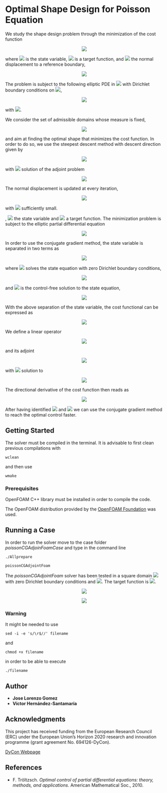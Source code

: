 # Optimal Shape Design for Poisson Equation

We study the shape design problem through the minimization of the cost function

<p align="center">
  <img src="https://latex.codecogs.com/gif.latex?%5Cmathcal%7BJ%7D%20%5Cleft%28%20%5Ctheta%2C%20y%20%5Cright%29%20%3D%20%5Cfrac%7B1%7D%7B2%7D%20%5Cint_%7B%5COmega%20%5Cleft%28%20%5Ctheta%20%5Cright%20%29%7D%20%5Cleft%28%20y%20-%20y_d%20%5Cright%29%20%5E2%20%5C%2C%20%5Cmathrm%7Bd%7D%20%5COmega%2C">
</p>

where <img src="https://latex.codecogs.com/gif.latex?y%20%5Cin%20L%5E2%20%5Cleft%28%20%5COmega%20%5Cright%29"> is the state variable, <img src="https://latex.codecogs.com/gif.latex?y_d%20%5Cin%20L%5E2%20%5Cleft%28%20%5COmega%20%5Cright%29"> is a target function, and <img src="https://latex.codecogs.com/gif.latex?%5Ctheta%20%5Cleft%28%20%5Cmathbf%7Bx%7D%20%5Cright%29"> the normal displacement to a reference boundary,

<p align="center">
    <img src="https://latex.codecogs.com/gif.latex?%5CGamma%20%5Cleft%28%20%5Ctheta%20%5Cright%29%20%3D%20%5Cleft%5C%7B%20%5Cmathbf%7Bx%7D%20&plus;%20%5Ctheta%20%5Cleft%28%20%5Cmathbf%7Bx%7D%20%5Cright%29%20%5Cmathbf%7Bn%7D%20%5Cleft%28%20%5Cmathbf%7Bx%7D%20%5Cright%29%20%3A%20%5Cmathbf%7Bx%7D%20%5Cin%20%5CGamma_%7B0%7D%20%5Cright%5C%7D.">
</p>

The problem is subject to the following elliptic PDE in <img src="https://latex.codecogs.com/gif.latex?%5COmega%20%5Cleft%28%20%5Ctheta%20%5Cright%20%29%20%5Csubset%20%5Cmathbb%7BR%7D%5Ed"> with Dirichlet boundary conditions on <img src="https://latex.codecogs.com/gif.latex?%5CGamma%20%5Cleft%28%20%5Ctheta%20%5Cright%20%29%20%3D%20%5CGamma_w%20%5Ccup%20%5CGamma_s%20%5Cleft%28%20%5Ctheta%20%5Cright%20%29">,

<p align="center">
    <img src="https://latex.codecogs.com/gif.latex?%5Cbegin%7Bcases%7D%20-%5CDelta%20y%20%3D%20f%20%26%20%5Ctext%7Bin%20%7D%20%5COmega%20%5Cleft%28%20%5Ctheta%20%5Cright%20%29%2C%5C%5C%20y%20%3D%20y_%7Bw%7D%20%26%20%5Ctext%7Bin%20%7D%20%5CGamma_w%2C%5C%5C%20y%20%3D%20y_%7Bs%7D%20%26%20%5Ctext%7Bin%20%7D%20%5CGamma_s%20%5Cleft%28%20%5Ctheta%20%5Cright%20%29%2C%20%5Cend%7Bcases%7D">
</p>

with <img src="https://latex.codecogs.com/gif.latex?f%20%5Cin%20L%5E2%20%5Cleft%28%20%5COmega%20%5Cright%29">.

We consider the set of admissible domains whose measure is fixed,

<p align="center">
    <img src="https://latex.codecogs.com/gif.latex?%5Cmathcal%7BU%7D_%7Bad%7D%20%3D%20%5Cleft%5C%7B%20%5COmega%20%5Cleft%28%20%5Ctheta%20%5Cright%20%29%20%3A%20%5Clvert%20%5COmega%20%5Cleft%28%20%5Ctheta%20%5Cright%20%29%20%5Crvert%20%3D%20%5COmega_0%20%5Cright%5C%7D%2C">
</p>

and aim at finding the optimal shape that minimizes the cost function. In order to do so, we use the steepest descent method with descent direction given by

<p align="center">
    <img src="https://latex.codecogs.com/gif.latex?%5Cdelta%20%5Ctheta%20%5E%7B%5Cleft%28%20n%20%5Cright%29%7D%20%3D%20-%20%5Cleft%5B%20%5Cfrac%7B1%7D%7B2%7D%20%5Cleft%28%20y%5E%7B%5Cleft%28%20n%20%5Cright%29%7D%20-%20y_d%20%5Cright%29%20%5E2%20&plus;%20%5Cfrac%7B%5Cpartial%20v%7D%7B%5Cpartial%20n%7D%5E%7B%5Cleft%28%20n%20%5Cright%29%7D%20%5Cfrac%7B%5Cpartial%20y%7D%7B%5Cpartial%20n%7D%5E%7B%5Cleft%28%20n%20%5Cright%29%7D%20&plus;%20q%5E%7B%5Cleft%28%20n%20%5Cright%29%7D%20%5Cright%5D%2C">
</p>

with <img src="https://latex.codecogs.com/gif.latex?v"> solution of the adjoint problem

<p align="center">
    <img src="https://latex.codecogs.com/gif.latex?%5Cbegin%7Bcases%7D%20-%20%5CDelta%20v%20%3D%20y%20-%20y_d%20%26%20%5Ctext%7Bin%20%7D%20%5COmega%20%5Cleft%28%20%5Ctheta%20%5Cright%20%29%2C%20%5C%5C%20v%20%3D%200%20%26%20%5Ctext%7Bon%20%7D%20%5CGamma%20%5Cleft%28%20%5Ctheta%20%5Cright%20%29%20%3D%20%5CGamma_w%20%5Ccup%20%5CGamma_s%20%5Cleft%28%20%5Ctheta%20%5Cright%20%29.%20%5Cend%7Bcases%7D">
</p>

The normal displacement is updated at every iteration,

<p align="center">
    <img src="https://latex.codecogs.com/gif.latex?%5Ctheta%5E%7B%5Cleft%28%20n%20&plus;%201%20%5Cright%29%7D%20%3D%20%5Ctheta%5E%7B%5Cleft%28%20n%20%5Cright%29%7D%20&plus;%20%5Cepsilon%20%5Cvar%7B%5Ctheta%5E%7B%5Cleft%28%20n%20%5Cright%29%7D%7D%2C">
</p>

with <img src="https://latex.codecogs.com/gif.latex?\epsilon"> sufficiently small.









, <img src="https://latex.codecogs.com/gif.latex?y"> the state variable and <img src="https://latex.codecogs.com/gif.latex?y_d"> a target function. The minimization problem is subject to the elliptic partial differential equation

<p align="center">
    <img src="https://latex.codecogs.com/gif.latex?%5Cbegin%7Bcases%7D%20-%5CDelta%20y%20%3D%20f%20&plus;%20u%20%26%20%5Ctext%7Bin%20%7D%20%5COmega%2C%20%5C%5C%20y%20%3D%200%20%26%20%5Ctext%7Bon%20%7D%20%5CGamma.%20%5Cend%7Bcases%7D">
</p>

In order to use the conjugate gradient method, the state variable is separated in two terms as

<p align="center">
    <img src="https://latex.codecogs.com/gif.latex?y%20%3D%20y_u%20&plus;%20y_%7Bf%7D%2C">
</p>

where <img src="https://latex.codecogs.com/gif.latex?y_u"> solves the state equation with zero Dirichlet boundary conditions,

<p align="center">
    <img src="https://latex.codecogs.com/gif.latex?%5Cbegin%7Bcases%7D%20-%5CDelta%20y_u%20%3D%20u%20%26%20%5Ctext%7Bin%20%7D%20%5COmega%2C%20%5C%5C%20y_u%20%3D%200%20%26%20%5Ctext%7Bon%20%7D%20%5CGamma%2C%20%5Cend%7Bcases%7D">
</p>

and <img src="https://latex.codecogs.com/gif.latex?y_f"> is the control-free solution to the state equation,

<p align="center">
    <img src="https://latex.codecogs.com/gif.latex?%5Cbegin%7Bcases%7D%20-%5CDelta%20y_%7Bf%7D%20%3D%20f%20%26%20%5Ctext%7Bin%20%7D%20%5COmega%2C%20%5C%5C%20y_%7Bf%7D%20%3D%200%20%26%20%5Ctext%7Bon%20%7D%20%5CGamma.%20%5Cend%7Bcases%7D">
</p>

With the above separation of the state variable, the cost functional can be expressed as

<p align="center">
    <img src="https://latex.codecogs.com/gif.latex?%5Cmathcal%7BJ%7D%20%5Cleft%28%20u%20%5Cright%29%20%3D%20%5Cfrac%7B1%7D%7B2%7D%20%5Cleft%28%20y_u%20&plus;%20y_f%20-%20y_d%2C%20y_u%20&plus;%20y_f%20-%20y_d%20%5Cright%29_%7BL%5E2%5Cleft%28%20%5COmega%20%5Cright%29%7D%20&plus;%20%5Cfrac%7B%5Cbeta%7D%7B2%7D%20%5Cleft%28%20u%20%2C%20u%20%5Cright%29%20_%7BL%5E2%5Cleft%28%20%5COmega%20%5Cright%29%7D.">
</p>

We define a linear operator 

<p align="center">
    <img src="https://latex.codecogs.com/gif.latex?%5Cbegin%7Balign*%7D%20%5CLambda%3A%20L%5E2%5Cleft%28%20%5COmega%20%5Cright%29%20%26%20%5Crightarrow%20L%5E2%5Cleft%28%20%5COmega%20%5Cright%29%20%5C%5C%20u%20%26%20%5Crightarrow%20y_u%20%5Cend%7Balign*%7D2">
</p>

and its adjoint

<p align="center">
    <img src="https://latex.codecogs.com/gif.latex?%5Cbegin%7Balign*%7D%20%5CLambda%3A%20L%5E2%5Cleft%28%20%5COmega%20%5Cright%29%20%26%20%5Crightarrow%20L%5E2%5Cleft%28%20%5COmega%20%5Cright%29%20%5C%5C%20%5Cphi%20%26%20%5Crightarrow%20%5Clambda%20%5Cend%7Balign*%7D">
</p>

with <img src="https://latex.codecogs.com/gif.latex?\lambda"> solution to

<p align="center">
    <img src="https://latex.codecogs.com/gif.latex?%5Cbegin%7Bcases%7D%20-%20%5CDelta%20%5Clambda%20%3D%20%5Cphi%20%26%20%5Ctext%7Bin%20%7D%20%5COmega%2C%20%5C%5C%20%5Clambda%20%3D%200%20%26%20%5Ctext%7Bon%20%7D%20%5CGamma.%20%5Cend%7Bcases%7D">
</p>

The directional derivative of the cost function then reads as

<p align="center">
    <img src="https://latex.codecogs.com/gif.latex?%5Cmathcal%7BD%7D_%7B%5Cdelta%20u%7D%20%5Cmathcal%7BJ%7D%5Cleft%28%20u%20%5Cright%29%20%3D%20%5Cleft%28%20%5Cunderbrace%7B%20%5Cleft%28%20%5CLambda%5E*%20%5CLambda%20&plus;%20%5Cbeta%20I%20%5Cright%29%7D_%7BA_%7Bcg%7D%7D%20u%20-%20%5Cunderbrace%7B%20%5CLambda%5E*%20%5Cleft%28%20y_d%20-%20y_f%20%5Cright%29%7D_%7Bb_%7Bcg%7D%7D%2C%20%5Cdelta%20u%20%5Cright%29%20_%7BL%5E2%5Cleft%28%20%5COmega%20%5Cright%29%7D.">
</p>

After having identified <img src="https://latex.codecogs.com/gif.latex?A_%7Bcg%7D"> and <img src="https://latex.codecogs.com/gif.latex?b_%7Bcg%7D"> we can use the conjugate gradient method to reach the optimal control faster. 

## Getting Started

The solver must be compiled in the terminal. It is advisable to first clean previous compilations with

```
wclean
```

and then use

```
wmake
```

### Prerequisites

OpenFOAM C++ library must be installed in order to compile the code.

The OpenFOAM distribution provided by the [OpenFOAM Foundation](https://openfoam.org/) was used.

## Running a Case

In order to run the solver move to the case folder _poissonCGAdjoinFoamCase_ and type in the command line

```
./Allprepare

poissonCGAdjointFoam
```

The _poissonCGAdjointFoam_ solver has been tested in a square domain <img src="https://latex.codecogs.com/gif.latex?%5B0%2C%201%5D%20%5Ctimes%20%5B0%2C%201%5D"> with zero Dirichlet boundary conditions and <img src="https://latex.codecogs.com/gif.latex?%5Cbeta%20%3D%2010%5E%7B-3%7D%2C10%5E%7B-4%7D%2C10%5E%7B-5%7D%2C10%5E%7B-6%7D">. The target function is <img src="https://latex.codecogs.com/gif.latex?y_d%20%3D%20xy%20%5Csin%20%5Cleft%28%20%5Cpi%20x%20%5Cright%29%20%5Csin%20%5Cleft%28%20%5Cpi%20y%20%5Cright%29">.

<p align="center">
  <img src="poissonCGAdjointFoamCase/cg_J.png">
</p>

<p align="center">
  <img src="poissonCGAdjointFoamCase/cg_Jy.png">
</p>

### Warning

It might be needed to use 

```
sed -i -e 's/\r$//' filename
```

and

```
chmod +x filename
```

in order to be able to execute 

```
./filename
```

## Author

* **Jose Lorenzo Gomez**
* **Víctor Hernández-Santamaría**

## Acknowledgments

This project has received funding from the European Research Council (ERC) under the European  Union’s Horizon 2020 research and innovation programme (grant agreement No. 694126-DyCon).
 
[DyCon Webpage](http://cmc.deusto.eus/dycon/)

## References

* F. Tröltzsch. _Optimal control of partial differential equations: theory, methods, and applications_. American Mathematical Soc., 2010.
